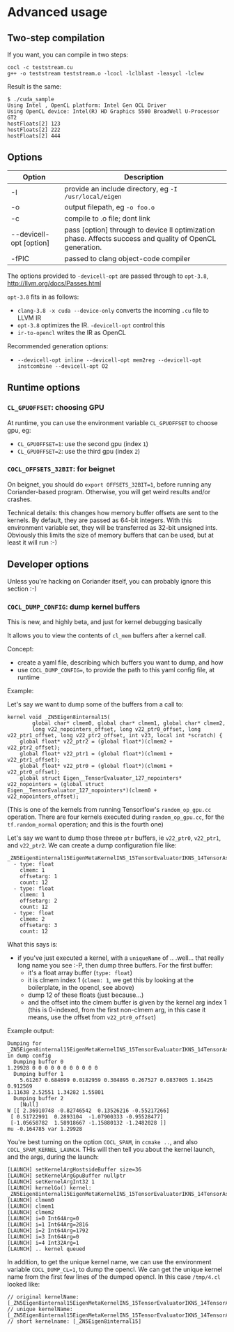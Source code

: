 # Advanced usage

## Two-step compilation

If you want, you can compile in two steps:

```
cocl -c teststream.cu
g++ -o teststream teststream.o -lcocl -lclblast -leasycl -lclew
```
Result is the same:
```
$ ./cuda_sample
Using Intel , OpenCL platform: Intel Gen OCL Driver
Using OpenCL device: Intel(R) HD Graphics 5500 BroadWell U-Processor GT2
hostFloats[2] 123
hostFloats[2] 222
hostFloats[2] 444
```

## Options

| Option | Description |
|--------|-------------|
| -I   | provide an include directory, eg `-I /usr/local/eigen` |
| -o   | output filepath, eg `-o foo.o` |
| -c   | compile to .o file; dont link |
| --devicell-opt [option] | pass [option] through to device ll optimization phase.  Affects success and quality of OpenCL generation. |
| -fPIC | passed to clang object-code compiler |

The options provided to `-devicell-opt` are passed through to `opt-3.8`, http://llvm.org/docs/Passes.html

`opt-3.8` fits in as follows:
- `clang-3.8 -x cuda --device-only` converts the incoming `.cu` file to LLVM IR
- `opt-3.8` optimizes the IR.  `-devicell-opt` control this
- `ir-to-opencl` writes the IR as OpenCL

Recommended generation options:
- `--devicell-opt inline --devicell-opt mem2reg --devicell-opt instcombine --devicell-opt O2`

## Runtime options

### `CL_GPUOFFSET`: choosing GPU

At runtime, you can use the environment variable `CL_GPUOFFSET` to choose gpu, eg:
- `CL_GPUOFFSET=1`: use the second gpu (index `1`)
- `CL_GPUOFFSET=2`: use the third gpu (index `2`)

### `COCL_OFFSETS_32BIT`: for beignet

On beignet, you should do `export OFFSETS_32BIT=1`, before running any Coriander-based program. Otherwise, you will get weird results and/or crashes.

Technical details: this changes how memory buffer offsets are sent to the kernels. By default, they are passed as 64-bit integers. With this environment
variable set, they will be transferred as 32-bit unsigned ints. Obviously this limits the size of memory buffers that can be used, but at least it will run :-)

## Developer options

Unless you're hacking on Coriander itself, you can probably ignore this section :-)

### `COCL_DUMP_CONFIG`: dump kernel buffers

This is new, and highly beta, and just for kernel debugging basically

It allows you to view the contents of `cl_mem` buffers after a kernel call.

Concept:
- create a yaml file, describing which buffers you want to dump, and how
- use `COCL_DUMP_CONFIG=`, to provide the path to this yaml config file, at runtime

Example:

Let's say we want to dump some of the buffers from a call to:
```
kernel void _ZN5Eigen8internal15(
        global char* clmem0, global char* clmem1, global char* clmem2,
        long v22_nopointers_offset, long v22_ptr0_offset, long v22_ptr1_offset, long v22_ptr2_offset, int v23, local int *scratch) {
    global float* v22_ptr2 = (global float*)(clmem2 + v22_ptr2_offset);
    global float* v22_ptr1 = (global float*)(clmem1 + v22_ptr1_offset);
    global float* v22_ptr0 = (global float*)(clmem1 + v22_ptr0_offset);
    global struct Eigen__TensorEvaluator_127_nopointers* v22_nopointers = (global struct Eigen__TensorEvaluator_127_nopointers*)(clmem0 + v22_nopointers_offset);
```
(This is one of the kernels from running Tensorflow's `random_op_gpu.cc` operation. There are four kernels executed during `random_op_gpu.cc`, for the `tf.random_normal` operation; and this is the fourth one)

Let's say we want to dump those threee `ptr` buffers, ie `v22_ptr0`, `v22_ptr1`, and `v22_ptr2`. We can create a dump configuration file like:

```
_ZN5Eigen8internal15EigenMetaKernelINS_15TensorEvaluatorIKNS_14TensorAssignOpINS_9TensorMapINS_6TensorIfLi0ELi1EiEELi16ENS_11MakePointerEEEKNS_17TensorReductionOpINS0_10SumReducerIfEEKNS_5arrayIiLm1EEEKNS_18TensorCwiseUnaryOpINS0_10bind2nd_opINS0_17scalar_product_opIKfSI_EEEEKNS4_INS5_ISI_Li1ELi1EiEELi16ES7_EEEES7_EEEENS_9GpuDeviceEEEiEEvT_T0__0_1_1_2:
  - type: float
    clmem: 1
    offsetarg: 1
    count: 12
  - type: float
    clmem: 1
    offsetarg: 2
    count: 12
  - type: float
    clmem: 2
    offsetarg: 3
    count: 12
```

What this says is:
- if you've just executed a kernel, with a `uniqueName` of .. .well... that really long name you see :-P, then dump three buffers.  For the first buffer:
  - it's a float array buffer (`type: float`)
  - it is clmem index 1 (`clmem: 1`, we get this by looking at the boilerplate, in the opencl, see above)
  - dump 12 of these floats (just because...)
  - and the offset into the clmem buffer is given by the kernel arg index 1 (this is 0-indexed, from the first non-clmem arg, in this case it means, use the offset from `v22_ptr0_offset`)

Example output:
```
Dumping for _ZN5Eigen8internal15EigenMetaKernelINS_15TensorEvaluatorIKNS_14TensorAssignOpINS_9TensorMapINS_6TensorIfLi0ELi1EiEELi16ENS_11MakePointerEEEKNS_17TensorReductionOpINS0_10SumReducerIfEEKNS_5arrayIiLm1EEEKNS_18TensorCwiseUnaryOpINS0_10bind2nd_opINS0_17scalar_product_opIKfSI_EEEEKNS4_INS5_ISI_Li1ELi1EiEELi16ES7_EEEES7_EEEENS_9GpuDeviceEEEiEEvT_T0__0_1_1_2 in dump config
  Dumping buffer 0
1.29928 0 0 0 0 0 0 0 0 0 0 0 
  Dumping buffer 1
    5.61267 0.684699 0.0182959 0.304895 0.267527 0.0837005 1.16425 0.912569 
1.11638 2.52551 1.34282 1.55801 
  Dumping buffer 2
    [Null]
W [[ 2.36910748 -0.82746542  0.13526216 -0.55217266]
 [ 0.51722991  0.2893104  -1.07900333 -0.95528477]
 [-1.05658782  1.58918667 -1.15880132 -1.2482028 ]]
mu -0.164785 var 1.29928
```

You're best turning on the option `COCL_SPAM`, in `ccmake ..`, and also `COCL_SPAM_KERNEL_LAUNCH`. THis will then tell you about the kernel launch, and the args, during the launch:
```
[LAUNCH] setKernelArgHostsideBuffer size=36
[LAUNCH] setKernelArgGpuBuffer nullptr
[LAUNCH] setKernelArgInt32 1
[LAUNCH] kernelGo() kernel: _ZN5Eigen8internal15EigenMetaKernelINS_15TensorEvaluatorIKNS_14TensorAssignOpINS_9TensorMapINS_6TensorIfLi0ELi1EiEELi16ENS_11MakePointerEEEKNS_17TensorReductionOpINS0_10SumReducerIfEEKNS_5arrayIiLm1EEEKNS_18TensorCwiseUnaryOpINS0_10bind2nd_opINS0_17scalar_product_opIKfSI_EEEEKNS4_INS5_ISI_Li1ELi1EiEELi16ES7_EEEES7_EEEENS_9GpuDeviceEEEiEEvT_T0_
[LAUNCH] clmem0
[LAUNCH] clmem1
[LAUNCH] clmem2
[LAUNCH] i=0 Int64Arg=0
[LAUNCH] i=1 Int64Arg=2816
[LAUNCH] i=2 Int64Arg=1792
[LAUNCH] i=3 Int64Arg=0
[LAUNCH] i=4 Int32Arg=1
[LAUNCH] .. kernel queued
```
In addition, to get the unique kernel name, we can use the environment variable `COCL_DUMP_CL=1`, to dump the opencl. We can get the unique kernel name from the first few lines of the dumped opencl. In this case `/tmp/4.cl` looked like:
```
// original kernelName: [_ZN5Eigen8internal15EigenMetaKernelINS_15TensorEvaluatorIKNS_14TensorAssignOpINS_9TensorMapINS_6TensorIfLi0ELi1EiEELi16ENS_11MakePointerEEEKNS_17TensorReductionOpINS0_10SumReducerIfEEKNS_5arrayIiLm1EEEKNS_18TensorCwiseUnaryOpINS0_10bind2nd_opINS0_17scalar_product_opIKfSI_EEEEKNS4_INS5_ISI_Li1ELi1EiEELi16ES7_EEEES7_EEEENS_9GpuDeviceEEEiEEvT_T0_]
// unique kernelName: [_ZN5Eigen8internal15EigenMetaKernelINS_15TensorEvaluatorIKNS_14TensorAssignOpINS_9TensorMapINS_6TensorIfLi0ELi1EiEELi16ENS_11MakePointerEEEKNS_17TensorReductionOpINS0_10SumReducerIfEEKNS_5arrayIiLm1EEEKNS_18TensorCwiseUnaryOpINS0_10bind2nd_opINS0_17scalar_product_opIKfSI_EEEEKNS4_INS5_ISI_Li1ELi1EiEELi16ES7_EEEES7_EEEENS_9GpuDeviceEEEiEEvT_T0__0_1_1_2]
// short kernelname: [_ZN5Eigen8internal15]
```
